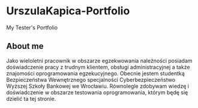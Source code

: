 # UrszulaKapica-Portfolio

My Tester's Portfolio

## About me

Jako wieloletni pracownik w obszarze egzekwowania należności posiadam doświadczenie pracy z trudnym klientem, obsługi administracyjnej 
a także znajomości oprogramowania egzekucyjnego. Obecnie jestem studentką Bezpieczeństwa Wewnętrznego specjalności Cyberbezpieczeństwo 
Wyższej Szkoły Bankowej we Wrocławiu. Równolegle zdobywam wiedzę i doświadczenie w obszarze testowania oprogramowania,
którym będę się dzielić ta tej stronie.

##

##

##
